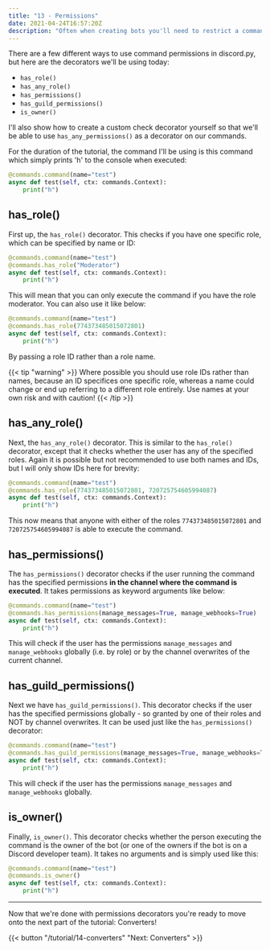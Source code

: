 ```yaml
---
title: "13 - Permissions"
date: 2021-04-24T16:57:20Z
description: "Often when creating bots you'll need to restrict a command to only allow certain people to use it. In this part I'll detail several ways you can use permissions checks in discord.py to do this."
---
```


There are a few different ways to use command permissions in discord.py, but here are the decorators we'll be using today:

- `has_role()`
- `has_any_role()`
- `has_permissions()`
- `has_guild_permissions()`
- `is_owner()`

I'll also show how to create a custom check decorator yourself so that we'll be able to use `has_any_permissions()` as a decorator on our commands.

For the duration of the tutorial, the command I'll be using is this command which simply prints 'h' to the console when executed:

```py
@commands.command(name="test")
async def test(self, ctx: commands.Context):
    print("h")
```

## has_role()

First up, the `has_role()` decorator. This checks if you have one specific role, which can be specified by name or ID:

```py
@commands.command(name="test")
@commands.has_role("Moderator")
async def test(self, ctx: commands.Context):
    print("h")
```

This will mean that you can only execute the command if you have the role moderator. You can also use it like below:

```py
@commands.command(name="test")
@commands.has_role(774373485015072801)
async def test(self, ctx: commands.Context):
    print("h")
```

By passing a role ID rather than a role name.

{{< tip "warning" >}}
Where possible you should use role IDs rather than names, because an ID specifices one specific role, whereas a name could change or end up referring to a different role entirely. Use names at your own risk and with caution!
{{< /tip >}}

## has_any_role()

Next, the `has_any_role()` decorator. This is similar to the `has_role()` decorator, except that it checks whether the user has any of the specified roles. Again it is possible but not recommended to use both names and IDs, but I will only show IDs here for brevity:

```py
@commands.command(name="test")
@commands.has_role(774373485015072801, 720725754605994087)
async def test(self, ctx: commands.Context):
    print("h")
```

This now means that anyone with either of the roles `774373485015072801` and `720725754605994087` is able to execute the command.

## has_permissions()

The `has_permissions()` decorator checks if the user running the command has the specified permissions **in the channel where the command is executed**. It takes permissions as keyword arguments like below:

```py
@commands.command(name="test")
@commands.has_permissions(manage_messages=True, manage_webhooks=True)
async def test(self, ctx: commands.Context):
    print("h")
```

This will check if the user has the permissions `manage_messages` and `manage_webhooks` globally (i.e. by role) or by the channel overwrites of the current channel.

## has_guild_permissions()

Next we have `has_guild_permissions()`. This decorator checks if the user has the specified permissions globally - so granted by one of their roles and NOT by channel overwrites. It can be used just like the `has_permissions()` decorator:

```py
@commands.command(name="test")
@commands.has_guild_permissions(manage_messages=True, manage_webhooks=True)
async def test(self, ctx: commands.Context):
    print("h")
```

This will check if the user has the permissions `manage_messages` and `manage_webhooks` globally.

## is_owner()

Finally, `is_owner()`. This decorator checks whether the person executing the command is the owner of the bot (or one of the owners if the bot is on a Discord developer team). It takes no arguments and is simply used like this:

```py
@commands.command(name="test")
@commands.is_owner()
async def test(self, ctx: commands.Context):
    print("h")
```

---

Now that we're done with permissions decorators you're ready to move onto the next part of the tutorial: Converters!

{{< button "/tutorial/14-converters" "Next: Converters" >}}
